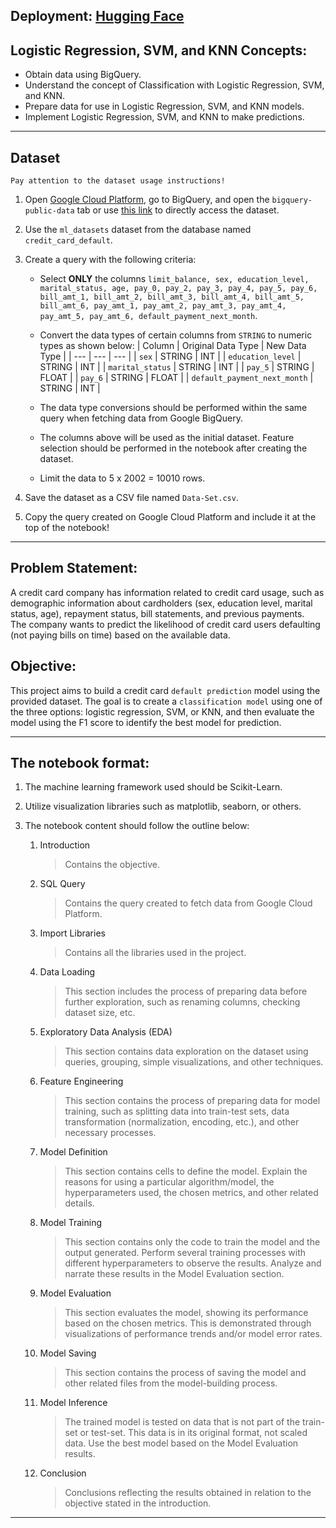 ## Deployment: [Hugging Face](https://huggingface.co/spaces/vickyeldora/Predict_Default_Payment_Credit_Card)

## Logistic Regression, SVM, and KNN Concepts:

- Obtain data using BigQuery.
- Understand the concept of Classification with Logistic Regression, SVM, and KNN.
- Prepare data for use in Logistic Regression, SVM, and KNN models.
- Implement Logistic Regression, SVM, and KNN to make predictions.

---

## Dataset

```{attention}
Pay attention to the dataset usage instructions!
```

1. Open [Google Cloud Platform](https://console.cloud.google.com/), go to BigQuery, and open the `bigquery-public-data` tab or use [this link](https://console.cloud.google.com/bigquery?p=bigquery-public-data&d=ml_datasets&t=credit_card_default&page=table) to directly access the dataset.

2. Use the `ml_datasets` dataset from the database named `credit_card_default`.

3. Create a query with the following criteria:
   - Select **ONLY** the columns `limit_balance, sex, education_level, marital_status, age, pay_0, pay_2, pay_3, pay_4, pay_5, pay_6, bill_amt_1, bill_amt_2, bill_amt_3, bill_amt_4, bill_amt_5, bill_amt_6, pay_amt_1, pay_amt_2, pay_amt_3, pay_amt_4, pay_amt_5, pay_amt_6, default_payment_next_month`.
   
   - Convert the data types of certain columns from `STRING` to numeric types as shown below: 
     | Column | Original Data Type | New Data Type |
     | --- | --- | --- |
     | `sex` | STRING | INT |
     | `education_level` | STRING | INT |
     | `marital_status` | STRING | INT |
     | `pay_5` | STRING | FLOAT |
     | `pay_6` | STRING | FLOAT |
     | `default_payment_next_month` | STRING | INT |
   
   - The data type conversions should be performed within the same query when fetching data from Google BigQuery.
   
   - The columns above will be used as the initial dataset. Feature selection should be performed in the notebook after creating the dataset.
   
   - Limit the data to 5 x 2002 = 10010 rows.

4. Save the dataset as a CSV file named `Data-Set.csv`.

5. Copy the query created on Google Cloud Platform and include it at the top of the notebook!

---

## Problem Statement:

A credit card company has information related to credit card usage, such as demographic information about cardholders (sex, education level, marital status, age), repayment status, bill statements, and previous payments.  
The company wants to predict the likelihood of credit card users defaulting (not paying bills on time) based on the available data.

## Objective:

This project aims to build a credit card `default prediction` model using the provided dataset. The goal is to create a `classification model` using one of the three options: logistic regression, SVM, or KNN, and then evaluate the model using the F1 score to identify the best model for prediction.

---

## The notebook format:

1. The machine learning framework used should be Scikit-Learn.

2. Utilize visualization libraries such as matplotlib, seaborn, or others.

3. The notebook content should follow the outline below:
   1. Introduction
      > Contains the objective.

   2. SQL Query
      > Contains the query created to fetch data from Google Cloud Platform.

   3. Import Libraries
      > Contains all the libraries used in the project.

   4. Data Loading
      > This section includes the process of preparing data before further exploration, such as renaming columns, checking dataset size, etc.

   5. Exploratory Data Analysis (EDA)
      > This section contains data exploration on the dataset using queries, grouping, simple visualizations, and other techniques.

   6. Feature Engineering
      > This section contains the process of preparing data for model training, such as splitting data into train-test sets, data transformation (normalization, encoding, etc.), and other necessary processes.

   7. Model Definition
      > This section contains cells to define the model. Explain the reasons for using a particular algorithm/model, the hyperparameters used, the chosen metrics, and other related details.

   8. Model Training
      > This section contains only the code to train the model and the output generated. Perform several training processes with different hyperparameters to observe the results. Analyze and narrate these results in the Model Evaluation section.

   9. Model Evaluation
      > This section evaluates the model, showing its performance based on the chosen metrics. This is demonstrated through visualizations of performance trends and/or model error rates.

   10. Model Saving
       > This section contains the process of saving the model and other related files from the model-building process.
   
   11. Model Inference
       > The trained model is tested on data that is not part of the train-set or test-set. This data is in its original format, not scaled data. Use the best model based on the Model Evaluation results.

   12. Conclusion
       > Conclusions reflecting the results obtained in relation to the objective stated in the introduction.

---